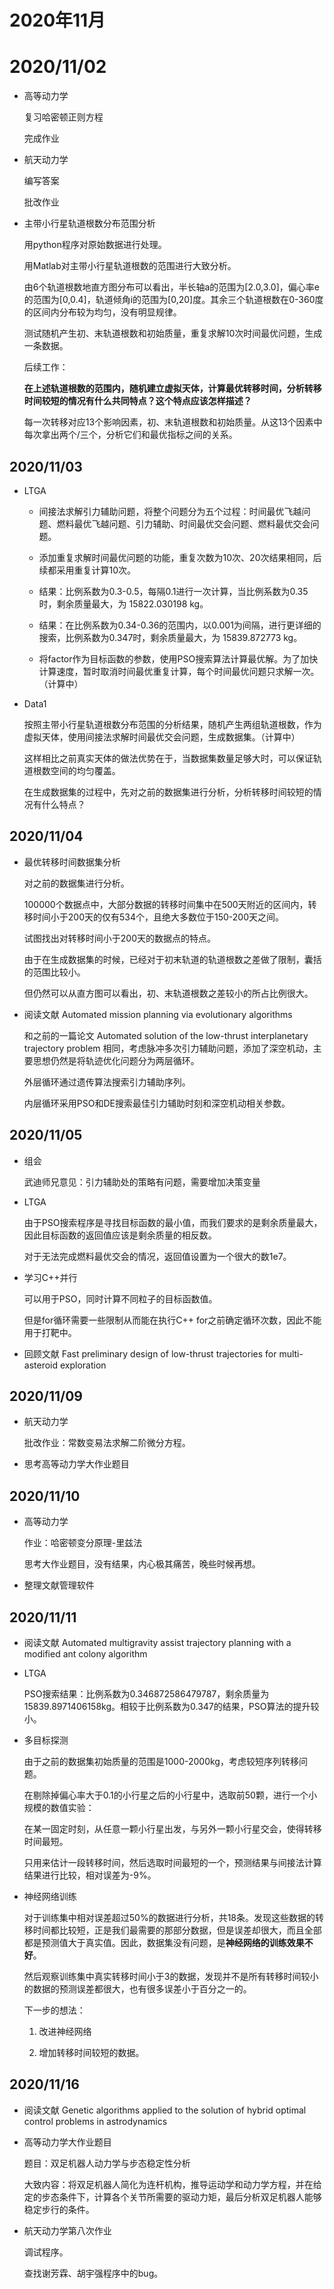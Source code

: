 # 2020年11月

# 2020/11/02

* 高等动力学

    复习哈密顿正则方程
    
    完成作业

* 航天动力学

    编写答案
    
    批改作业

* 主带小行星轨道根数分布范围分析
    
    用python程序对原始数据进行处理。

    用Matlab对主带小行星轨道根数的范围进行大致分析。

    由6个轨道根数地直方图分布可以看出，半长轴a的范围为[2.0,3.0]，偏心率e的范围为[0,0.4]，轨道倾角i的范围为[0,20]度。其余三个轨道根数在0-360度的区间内分布较为均匀，没有明显规律。
    
    测试随机产生初、末轨道根数和初始质量，重复求解10次时间最优问题，生成一条数据。
    
    后续工作：
    
    **在上述轨道根数的范围内，随机建立虚拟天体，计算最优转移时间，分析转移时间较短的情况有什么共同特点？这个特点应该怎样描述？**
    
    每一次转移对应13个影响因素，初、末轨道根数和初始质量。从这13个因素中每次拿出两个/三个，分析它们和最优指标之间的关系。

## 2020/11/03

* LTGA

    * 间接法求解引力辅助问题，将整个问题分为五个过程：时间最优飞越问题、燃料最优飞越问题、引力辅助、时间最优交会问题、燃料最优交会问题。
    
    * 添加重复求解时间最优问题的功能，重复次数为10次、20次结果相同，后续都采用重复计算10次。
    
    * 结果：比例系数为0.3-0.5，每隔0.1进行一次计算，当比例系数为0.35时，剩余质量最大，为 15822.030198 kg。
    
    * 结果：在比例系数为0.34-0.36的范围内，以0.001为间隔，进行更详细的搜索，比例系数为0.347时，剩余质量最大，为 15839.872773 kg。
    
    * 将factor作为目标函数的参数，使用PSO搜索算法计算最优解。为了加快计算速度，暂时取消时间最优重复计算，每个时间最优问题只求解一次。（计算中）

* Data1

    按照主带小行星轨道根数分布范围的分析结果，随机产生两组轨道根数，作为虚拟天体，使用间接法求解时间最优交会问题，生成数据集。（计算中）
    
    这样相比之前真实天体的做法优势在于，当数据集数量足够大时，可以保证轨道根数空间的均匀覆盖。
    
    在生成数据集的过程中，先对之前的数据集进行分析，分析转移时间较短的情况有什么特点？

## 2020/11/04

* 最优转移时间数据集分析

    对之前的数据集进行分析。

    100000个数据点中，大部分数据的转移时间集中在500天附近的区间内，转移时间小于200天的仅有534个，且绝大多数位于150-200天之间。

    试图找出对转移时间小于200天的数据点的特点。

    由于在生成数据集的时候，已经对于初末轨道的轨道根数之差做了限制，囊括的范围比较小。

    但仍然可以从直方图可以看出，初、末轨道根数之差较小的所占比例很大。

* 阅读文献 Automated mission planning via evolutionary algorithms

    和之前的一篇论文 Automated solution of the low-thrust interplanetary trajectory problem 相同，考虑脉冲多次引力辅助问题，添加了深空机动，主要思想仍然是将轨迹优化问题分为两层循环。
    
    外层循环通过遗传算法搜索引力辅助序列。
    
    内层循环采用PSO和DE搜索最佳引力辅助时刻和深空机动相关参数。

## 2020/11/05

* 组会

    武迪师兄意见：引力辅助处的策略有问题，需要增加决策变量

* LTGA

    由于PSO搜索程序是寻找目标函数的最小值，而我们要求的是剩余质量最大，因此目标函数的返回值应该是剩余质量的相反数。
    
    对于无法完成燃料最优交会的情况，返回值设置为一个很大的数1e7。

* 学习C++并行

    可以用于PSO，同时计算不同粒子的目标函数值。
    
    但是for循环需要一些限制从而能在执行C++ for之前确定循环次数，因此不能用于打靶中。

* 回顾文献 Fast preliminary design of low-thrust trajectories for multi-asteroid exploration

## 2020/11/09

* 航天动力学

    批改作业：常数变易法求解二阶微分方程。

* 思考高等动力学大作业题目

## 2020/11/10

* 高等动力学

	作业：哈密顿变分原理-里兹法

	思考大作业题目，没有结果，内心极其痛苦，晚些时候再想。

* 整理文献管理软件

## 2020/11/11

* 阅读文献 Automated multigravity assist trajectory planning with a modified ant colony algorithm

* LTGA

	PSO搜索结果：比例系数为0.346872586479787，剩余质量为15839.8971406158kg。相较于比例系数为0.347的结果，PSO算法的提升较小。

* 多目标探测

	由于之前的数据集初始质量的范围是1000-2000kg，考虑较短序列转移问题。

	在剔除掉偏心率大于0.1的小行星之后的小行星中，选取前50颗，进行一个小规模的数值实验：

	在某一固定时刻，从任意一颗小行星出发，与另外一颗小行星交会，使得转移时间最短。

	只用来估计一段转移时间，然后选取时间最短的一个，预测结果与间接法计算结果进行比较，相对误差为-9%。

* 神经网络训练

	对于训练集中相对误差超过50%的数据进行分析，共18条。发现这些数据的转移时间都比较短，正是我们最需要的那部分数据，但是误差却很大，而且全部都是预测值大于真实值。因此，数据集没有问题，是**神经网络的训练效果不好**。

	然后观察训练集中真实转移时间小于3的数据，发现并不是所有转移时间较小的数据的预测误差都很大，也有很多误差小于百分之一的。

	下一步的想法：

	1. 改进神经网络

	2. 增加转移时间较短的数据。

## 2020/11/16

* 阅读文献 Genetic algorithms applied to the solution of hybrid optimal control problems in astrodynamics

* 高等动力学大作业题目

	题目：双足机器人动力学与步态稳定性分析

	大致内容：将双足机器人简化为连杆机构，推导运动学和动力学方程，并在给定的步态条件下，计算各个关节所需要的驱动力矩，最后分析双足机器人能够稳定步行的条件。

* 航天动力学第八次作业

	调试程序。

	查找谢芳霖、胡宇强程序中的bug。